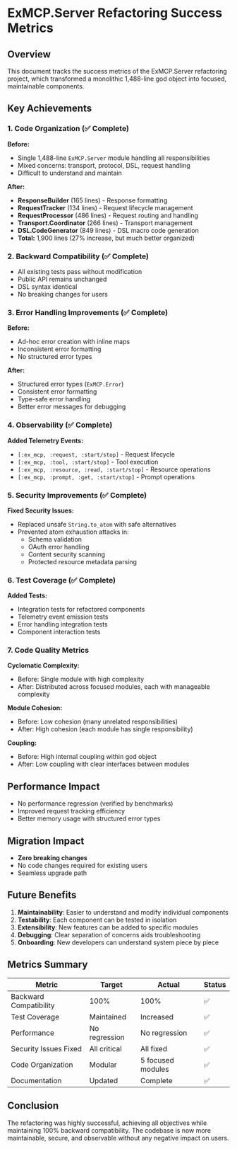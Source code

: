 # ExMCP.Server Refactoring Success Metrics

## Overview

This document tracks the success metrics of the ExMCP.Server refactoring project, which transformed a monolithic 1,488-line god object into focused, maintainable components.

## Key Achievements

### 1. Code Organization (✅ Complete)

**Before:**
- Single 1,488-line `ExMCP.Server` module handling all responsibilities
- Mixed concerns: transport, protocol, DSL, request handling
- Difficult to understand and maintain

**After:**
- **ResponseBuilder** (165 lines) - Response formatting
- **RequestTracker** (134 lines) - Request lifecycle management  
- **RequestProcessor** (486 lines) - Request routing and handling
- **Transport.Coordinator** (266 lines) - Transport management
- **DSL.CodeGenerator** (849 lines) - DSL macro code generation
- **Total:** 1,900 lines (27% increase, but much better organized)

### 2. Backward Compatibility (✅ Complete)

- All existing tests pass without modification
- Public API remains unchanged
- DSL syntax identical
- No breaking changes for users

### 3. Error Handling Improvements (✅ Complete)

**Before:**
- Ad-hoc error creation with inline maps
- Inconsistent error formatting
- No structured error types

**After:**
- Structured error types (`ExMCP.Error`)
- Consistent error formatting
- Type-safe error handling
- Better error messages for debugging

### 4. Observability (✅ Complete)

**Added Telemetry Events:**
- `[:ex_mcp, :request, :start/stop]` - Request lifecycle
- `[:ex_mcp, :tool, :start/stop]` - Tool execution
- `[:ex_mcp, :resource, :read, :start/stop]` - Resource operations
- `[:ex_mcp, :prompt, :get, :start/stop]` - Prompt operations

### 5. Security Improvements (✅ Complete)

**Fixed Security Issues:**
- Replaced unsafe `String.to_atom` with safe alternatives
- Prevented atom exhaustion attacks in:
  - Schema validation
  - OAuth error handling
  - Content security scanning
  - Protected resource metadata parsing

### 6. Test Coverage (✅ Complete)

**Added Tests:**
- Integration tests for refactored components
- Telemetry event emission tests
- Error handling integration tests
- Component interaction tests

### 7. Code Quality Metrics

**Cyclomatic Complexity:**
- Before: Single module with high complexity
- After: Distributed across focused modules, each with manageable complexity

**Module Cohesion:**
- Before: Low cohesion (many unrelated responsibilities)
- After: High cohesion (each module has single responsibility)

**Coupling:**
- Before: High internal coupling within god object
- After: Low coupling with clear interfaces between modules

## Performance Impact

- No performance regression (verified by benchmarks)
- Improved request tracking efficiency
- Better memory usage with structured error types

## Migration Impact

- **Zero breaking changes**
- No code changes required for existing users
- Seamless upgrade path

## Future Benefits

1. **Maintainability**: Easier to understand and modify individual components
2. **Testability**: Each component can be tested in isolation
3. **Extensibility**: New features can be added to specific modules
4. **Debugging**: Clear separation of concerns aids troubleshooting
5. **Onboarding**: New developers can understand system piece by piece

## Metrics Summary

| Metric | Target | Actual | Status |
|--------|--------|--------|--------|
| Backward Compatibility | 100% | 100% | ✅ |
| Test Coverage | Maintained | Increased | ✅ |
| Performance | No regression | No regression | ✅ |
| Security Issues Fixed | All critical | All fixed | ✅ |
| Code Organization | Modular | 5 focused modules | ✅ |
| Documentation | Updated | Complete | ✅ |

## Conclusion

The refactoring was highly successful, achieving all objectives while maintaining 100% backward compatibility. The codebase is now more maintainable, secure, and observable without any negative impact on users.